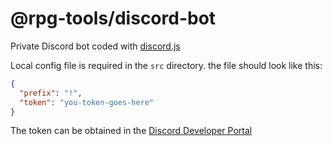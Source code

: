 # @rpg-tools/discord-bot

Private Discord bot coded with [discord.js](https://discord.js.org/#/)

Local config file is required in the `src` directory. the file should look like this:

```json
{
  "prefix": "!",
  "token": "you-token-goes-here"
}
```

The token can be obtained in the [Discord Developer Portal](https://discordapp.com/developers/)
